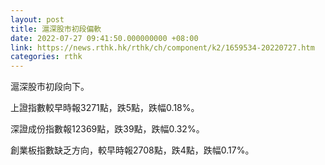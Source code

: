 ```yaml
---
layout: post
title: 滬深股市初段偏軟
date: 2022-07-27 09:41:50.000000000 +08:00
link: https://news.rthk.hk/rthk/ch/component/k2/1659534-20220727.htm
categories: rthk
---
```


滬深股市初段向下。

上證指數較早時報3271點，跌5點，跌幅0.18%。

深證成份指數報12369點，跌39點，跌幅0.32%。

創業板指數缺乏方向，較早時報2708點，跌4點，跌幅0.17%。
